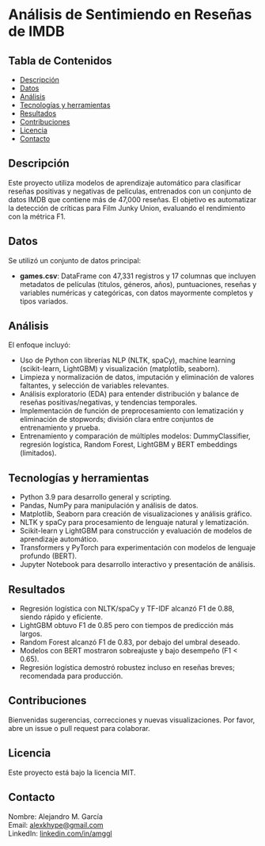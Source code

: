 # Análisis de Sentimiendo en Reseñas de IMDB

## Tabla de Contenidos
- [Descripción](#Descripción)
- [Datos](#Datos)
- [Análisis](#Análisis)
- [Tecnologías y herramientas](#Tecnologías-y-herramientas)
- [Resultados](#Resultados)
- [Contribuciones](#Contribuciones)
- [Licencia](#Licencia)
- [Contacto](#Contacto)

## Descripción
Este proyecto utiliza modelos de aprendizaje automático para clasificar reseñas positivas y negativas de películas, entrenados con un conjunto de datos IMDB que contiene más de 47,000 reseñas. El objetivo es automatizar la detección de críticas para Film Junky Union, evaluando el rendimiento con la métrica F1.

## Datos
Se utilizó un conjunto de datos principal:  
- **games.csv**: DataFrame con 47,331 registros y 17 columnas que incluyen metadatos de películas (titulos, géneros, años), puntuaciones, reseñas y variables numéricas y categóricas, con datos mayormente completos y tipos variados.

## Análisis
El enfoque incluyó:  
- Uso de Python con librerías NLP (NLTK, spaCy), machine learning (scikit-learn, LightGBM) y visualización (matplotlib, seaborn).
- Limpieza y normalización de datos, imputación y eliminación de valores faltantes, y selección de variables relevantes.
- Análisis exploratorio (EDA) para entender distribución y balance de reseñas positivas/negativas, y tendencias temporales.
- Implementación de función de preprocesamiento con lematización y eliminación de stopwords; división clara entre conjuntos de entrenamiento y prueba.
- Entrenamiento y comparación de múltiples modelos: DummyClassifier, regresión logística, Random Forest, LightGBM y BERT embeddings (limitados).

## Tecnologías y herramientas
- Python 3.9 para desarrollo general y scripting.
- Pandas, NumPy para manipulación y análisis de datos.
- Matplotlib, Seaborn para creación de visualizaciones y análisis gráfico.
- NLTK y spaCy para procesamiento de lenguaje natural y lematización.
- Scikit-learn y LightGBM para construcción y evaluación de modelos de aprendizaje automático.
- Transformers y PyTorch para experimentación con modelos de lenguaje profundo (BERT).
- Jupyter Notebook para desarrollo interactivo y presentación de análisis.

## Resultados
- Regresión logística con NLTK/spaCy y TF-IDF alcanzó F1 de 0.88, siendo rápido y eficiente.
- LightGBM obtuvo F1 de 0.85 pero con tiempos de predicción más largos.
- Random Forest alcanzó F1 de 0.83, por debajo del umbral deseado.
- Modelos con BERT mostraron sobreajuste y bajo desempeño (F1 < 0.65).
- Regresión logística demostró robustez incluso en reseñas breves; recomendada para producción.

## Contribuciones
Bienvenidas sugerencias, correcciones y nuevas visualizaciones. Por favor, abre un issue o pull request para colaborar.

## Licencia
Este proyecto está bajo la licencia MIT.

## Contacto
Nombre: Alejandro M. García  
Email: [alexkhype@gmail.com](mailto:alexkhype@gmail.com)  
LinkedIn: [linkedin.com/in/amggl](https://linkedin.com/in/amggl)
